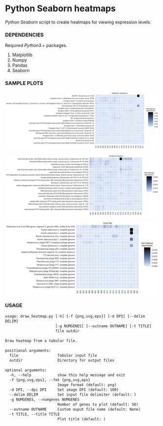 # Python Seaborn heatmaps

_Python Seaborn_ script to create heatmaps for viewing expression levels.

### DEPENDENCIES
Required _Python3.+_ packages.

1. Matplotlib
2. Numpy
3. Pandas
4. Seaborn


### SAMPLE PLOTS
![AR](https://github.com/Adrian-Cantu/cf_pipeline/blob/master/scripts/dataviz/heatmaps/sample_output/AR.png "Antibiotic Resistance Plot")

![VF](https://github.com/Adrian-Cantu/cf_pipeline/blob/master/scripts/dataviz/heatmaps/sample_output/VF.png "Virulence Factors Plot")

![VH](https://github.com/Adrian-Cantu/cf_pipeline/blob/master/scripts/dataviz/heatmaps/sample_output/VH.png "Viral Hits Plot")


### USAGE
```
usage: draw_heatmap.py [-h] [-f {png,svg,eps}] [-d DPI] [--delim DELIM]
                       [-g NUMGENES] [--outname OUTNAME] [-t TITLE]
                       file outdir

Draw heatmap from a tabular file.

positional arguments:
  file                  Tabular input file
  outdir                Directory for output files

optional arguments:
  -h, --help            show this help message and exit
  -f {png,svg,eps}, --fmt {png,svg,eps}
                        Image format (default: png)
  -d DPI, --dpi DPI     Set image DPI (default: 100)
  --delim DELIM         Set input file delimiter (default: )
  -g NUMGENES, --numgenes NUMGENES
                        Number of genes to plot (default: 50)
  --outname OUTNAME     Custom ouput file name (default: None)
  -t TITLE, --title TITLE
                        Plot title (default: )
```
